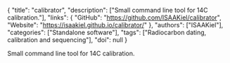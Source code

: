 {
  "title": "calibrator",
  "description": ["Small command line tool for 14C calibration."],
  "links": {
    "GitHub": "https://github.com/ISAAKiel/calibrator",
    "Website": "https://isaakiel.github.io/calibrator/"
  },
  "authors": ["ISAAKiel"],
  "categories": ["Standalone software"],
  "tags": ["Radiocarbon dating, calibration and sequencing"],
  "doi": null
}

<!-- Generated by csv2md.R – do not edit by hand -->

Small command line tool for 14C calibration.